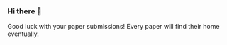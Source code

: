 ### Hi there 👋

Good luck with your paper submissions! Every paper will find their home eventually.
